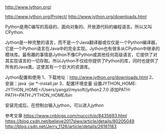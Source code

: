 http://www.jython.org/


http://www.jython.org/Project/
http://www.jython.org/downloads.html


Python是用C编写的高级的、面向对象的、开放源代码的编程语言。所以又叫CPython.

Jython是一种完整的语言，而不是一个Java翻译器或仅仅是一个Python编译器，它是一个Python语言在Java中的完全实现。Jython也有很多从CPython中继承的模块库。最有趣的事情是Jython不像CPython或其他任何高级语言，它提供了对其实现语言的一切存取。所以Jython不仅给你提供了Python的库，同时也提供了所有的Java类。这使其有一个巨大的资源库。


Jython配置和使用
1、下载地址：http://www.jython.org/downloads.html
2、安装：java -jar *-install.jar
3、配置环境变量
设置JYTHON_HOME:
    JYTHON_HOME=/Users/yangzl/mysoft/jython2.7.0
添加PATH:
    PATH=$PATH:$JYTHON_HOME/bin

安装完成后，在控制台输入jython，可以进入jython    
   
参考文章
https://www.cnblogs.com/nuccch/p/8435693.html
https://blog.csdn.net/believe2017slwx/article/details/80205049
http://blog.csdn.net/Jerry_1126/article/details/26161183



